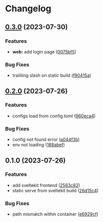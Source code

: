 # Changelog

## [0.3.0](https://github.com/fivehanz/dash/compare/v0.2.0...v0.3.0) (2023-07-30)


### Features

* **web:** add login page ([0075bf5](https://github.com/fivehanz/dash/commit/0075bf52c85af425e90dcd8e9cfcfe298d7a5453))


### Bug Fixes

* traililing slash on static build ([f90415a](https://github.com/fivehanz/dash/commit/f90415a39046845f3ede53b96da0159ccc118e9c))

## [0.2.0](https://github.com/fivehanz/dash/compare/v0.1.0...v0.2.0) (2023-07-26)


### Features

* configs load from config.toml ([960eca4](https://github.com/fivehanz/dash/commit/960eca4e1cf379358738ac3e4d1c1094df169227))


### Bug Fixes

* config not found error ([a044f3b](https://github.com/fivehanz/dash/commit/a044f3bceea13fb1f2aa674f78ad561e897eb24f))
* env not loading ([188abef](https://github.com/fivehanz/dash/commit/188abefc015250fc8d26cdc5f860d80779fc54e0))

## 0.1.0 (2023-07-26)


### Features

* add sveltekit frontend ([2563c82](https://github.com/fivehanz/dash/commit/2563c8244927e76a1856ccf80673ce14d0553322))
* static serve from sveltekit build ([26d15c4](https://github.com/fivehanz/dash/commit/26d15c4dce9a534c734626b136a28fd44395d70b))


### Bug Fixes

* path mismatch within container ([e6929cf](https://github.com/fivehanz/dash/commit/e6929cf3dd0d6fc5dc3fc264f319aef7418068e1))

